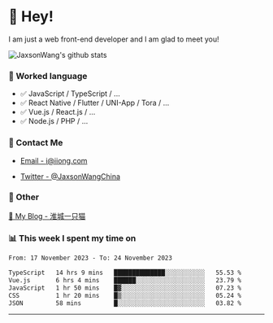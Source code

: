 # 👋 Hey!

I am just a web front-end developer and I am glad to meet you!

![JaxsonWang's github stats](https://github-readme-stats.vercel.app/api?username=JaxsonWang&&show_icons=true&&title_color=1abc9c&&icon_color=1abc9c)


### 📝 Worked language

- ✅ JavaScript / TypeScript / ...
- ✅ React Native / Flutter / UNI-App / Tora / ...
- ✅ Vue.js / React.js / ...
- ✅ Node.js / PHP / ...

### 📮 Contact Me

- [Email - i@iiong.com](mailto:i@iiong.com)

- [Twitter - @JaxsonWangChina](https://twitter.com/JaxsonWangChina)

### 🤪 Other

[📌 My Blog - 淮城一只猫](https://iiong.com)

### 📊 This week I spent my time on

<!--START_SECTION:waka-->

```txt
From: 17 November 2023 - To: 24 November 2023

TypeScript   14 hrs 9 mins   ██████████████░░░░░░░░░░░   55.53 %
Vue.js       6 hrs 4 mins    ██████░░░░░░░░░░░░░░░░░░░   23.79 %
JavaScript   1 hr 50 mins    █▓░░░░░░░░░░░░░░░░░░░░░░░   07.23 %
CSS          1 hr 20 mins    █▒░░░░░░░░░░░░░░░░░░░░░░░   05.24 %
JSON         58 mins         █░░░░░░░░░░░░░░░░░░░░░░░░   03.82 %
```

<!--END_SECTION:waka-->

---
